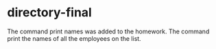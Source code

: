 # directory-final
The command print names was added to the homework. 
The command print the names of all the employees on the list.
